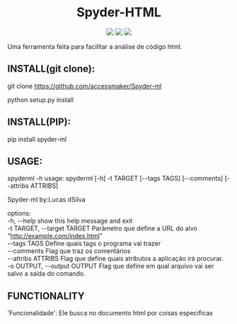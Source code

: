 <h1 align="center">Spyder-HTML</h1>

<p align="center">
<img src="http://img.shields.io/static/v1?label=STATUS&message=EM%20DESENVOLVIMENTO&color=GREEN&style=for-the-badge"/>
<img src="http://img.shields.io/static/v1?label=VERSION&message=0.3.5&color=blue&style=for-the-badge"/>
<img src="https://img.shields.io/github/license/accessmaker/Spyder-ml?style=for-the-badge"/>
</p>



Uma ferramenta feita para facilitar a análise de código html.

<h2>INSTALL(git clone):</h2>

git clone https://github.com/accessmaker/Spyder-ml

python setup.py install


<h2>INSTALL(PIP):</h2>


pip install spyder-ml


<h2>USAGE:</h2>

spyderml -h
usage: spyderml [-h] -t TARGET [--tags TAGS] [--comments] [--attribs ATTRIBS]


Spyder-ml by:Lucas dSilva

options:
  <br>-h, --help            show this help message and exit
  <br>-t TARGET, --target TARGET
                        Parâmetro que define a URL do alvo "http://example.com/index.html"
  <br>--tags TAGS           Define quais tags o programa vai trazer
  <br>--comments            Flag que traz os comentários
  <br>--attribs ATTRIBS     Flag que define quais atributos a aplicação irá procurar.
  <br>-o OUTPUT, --output OUTPUT
                        Flag que define em qual arquivo vai ser salvo a saída
                        do comando.
<h2>FUNCTIONALITY</h2>

'Funcionalidade': Ele busca no documento html por coisas especificas